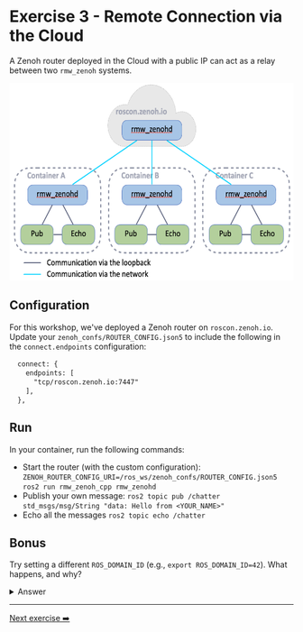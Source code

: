# Exercise 3 - Remote Connection via the Cloud

A Zenoh router deployed in the Cloud with a public IP can act as a relay between two `rmw_zenoh` systems.

<p align="center"><img src="pictures/cloud-connectivity.png"  height="350" alt="cloud-connectivity"/></p>

## Configuration

For this workshop, we've deployed a Zenoh router on `roscon.zenoh.io`.
Update your `zenoh_confs/ROUTER_CONFIG.json5` to include the following in the `connect.endpoints` configuration:

```json5
  connect: {
    endpoints: [
      "tcp/roscon.zenoh.io:7447"
    ],
  },
```

## Run

In your container, run the following commands:

* Start the router (with the custom configuration): `ZENOH_ROUTER_CONFIG_URI=/ros_ws/zenoh_confs/ROUTER_CONFIG.json5 ros2 run rmw_zenoh_cpp rmw_zenohd`
* Publish your own message: `ros2 topic pub /chatter std_msgs/msg/String "data: Hello from <YOUR_NAME>"`
* Echo all the messages `ros2 topic echo /chatter`

## Bonus

Try setting a different `ROS_DOMAIN_ID` (e.g., `export ROS_DOMAIN_ID=42`).
What happens, and why?

<details>
<summary>Answer</summary>
Zenoh has no concept of Domain such as DDS. However, `rmw_zenoh` integrates the `ROS_DOMAIN_ID` in the mapping from topic/service names to zenoh key expressions. As a result, even if nodes use the same topic name, they won’t communicate if they are in different domains, even when connected through Zenoh.
</details>

---
[Next exercise ➡️](ex-4.md)
